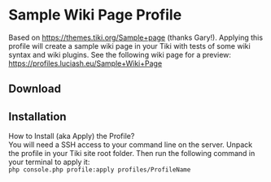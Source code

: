 # Sample Wiki Page Profile
Based on https://themes.tiki.org/Sample+page (thanks Gary!).
Applying this profile will create a sample wiki page in your Tiki with tests of some wiki syntax and wiki plugins. See the following wiki page for a preview: https://profiles.luciash.eu/Sample+Wiki+Page

## Download

## Installation
How to Install (aka Apply) the Profile?  
You will need a SSH access to your command line on the server. Unpack the profile in your Tiki site root folder. Then run the following command in your terminal to apply it:  
`php console.php profile:apply profiles/ProfileName`
